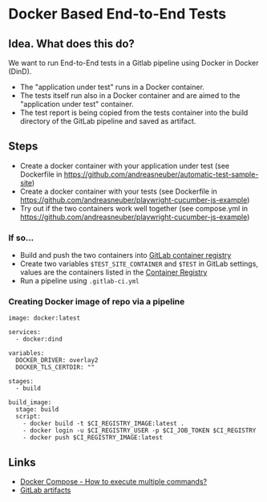 # Docker Based End-to-End Tests

## Idea. What does this do?
We want to run End-to-End tests in a Gitlab pipeline using Docker in Docker (DinD).
- The "application under test" runs in a Docker container.  
- The tests itself run also in a Docker container and are aimed to the "application under test" container.
- The test report is being copied from the tests container into the build directory of the GitLab pipeline and saved as artifact.

## Steps
- Create a docker container with your application under test (see Dockerfile in https://github.com/andreasneuber/automatic-test-sample-site)
- Create a docker container with your tests (see Dockerfile in https://github.com/andreasneuber/playwright-cucumber-js-example)
- Try out if the two containers work well together (see compose.yml in https://github.com/andreasneuber/playwright-cucumber-js-example)

### If so...
- Build and push the two containers into [GitLab container registry](https://docs.gitlab.com/ee/user/packages/container_registry/build_and_push_images.html)
- Create two variables `$TEST_SITE_CONTAINER` and `$TEST` in GitLab settings, values are the containers listed in the [Container Registry](https://gitlab.com/andreasneuber/ruby-cucumber-selenium-framework/container_registry)
- Run a pipeline using `.gitlab-ci.yml`

### Creating Docker image of repo via a pipeline
```
image: docker:latest

services:
  - docker:dind

variables:
  DOCKER_DRIVER: overlay2
  DOCKER_TLS_CERTDIR: ""

stages:
  - build

build_image:
  stage: build
  script:
    - docker build -t $CI_REGISTRY_IMAGE:latest .
    - docker login -u $CI_REGISTRY_USER -p $CI_JOB_TOKEN $CI_REGISTRY
    - docker push $CI_REGISTRY_IMAGE:latest

```

## Links
- [Docker Compose - How to execute multiple commands?](https://stackoverflow.com/questions/30063907/docker-compose-how-to-execute-multiple-commands)
- [GitLab artifacts](https://docs.gitlab.com/ee/ci/jobs/job_artifacts.html)
